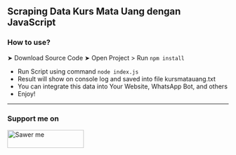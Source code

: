 ## Scraping Data Kurs Mata Uang dengan JavaScript

### How to use?   

➤ Download Source Code
➤ Open Project > Run `npm install`
- Run Script using command `node index.js`
- Result will show on console log and saved into file kursmatauang.txt
- You can integrate this data into Your Website, WhatsApp Bot, and others
- Enjoy!

---

### Support me on
<a href="https://saweria.co/arifsiddikm" target="_blank"><img src="https://user-images.githubusercontent.com/26188697/180601310-e82c63e4-412b-4c36-b7b5-7ba713c80380.png" alt="Sawer me" height="41" width="174"></a>
